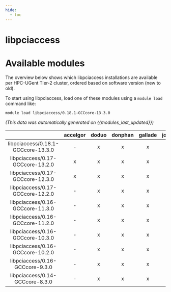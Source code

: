 ```yaml
---
hide:
  - toc
---
```


libpciaccess
============

# Available modules


The overview below shows which libpciaccess installations are available per HPC-UGent Tier-2 cluster, ordered based on software version (new to old).

To start using libpciaccess, load one of these modules using a `module load` command like:

```shell
module load libpciaccess/0.18.1-GCCcore-13.3.0
```

*(This data was automatically generated on {{modules_last_updated}})*  

| |accelgor|doduo|donphan|gallade|joltik|shinx|skitty|
| :---: | :---: | :---: | :---: | :---: | :---: | :---: | :---: |
|libpciaccess/0.18.1-GCCcore-13.3.0|-|x|x|x|-|x|x|
|libpciaccess/0.17-GCCcore-13.2.0|x|x|x|x|x|x|x|
|libpciaccess/0.17-GCCcore-12.3.0|x|x|x|x|x|x|x|
|libpciaccess/0.17-GCCcore-12.2.0|-|x|x|x|-|x|-|
|libpciaccess/0.16-GCCcore-11.3.0|-|x|x|x|-|x|-|
|libpciaccess/0.16-GCCcore-11.2.0|-|x|x|x|-|-|-|
|libpciaccess/0.16-GCCcore-10.3.0|-|x|x|x|-|-|-|
|libpciaccess/0.16-GCCcore-10.2.0|-|x|x|x|-|-|-|
|libpciaccess/0.16-GCCcore-9.3.0|-|x|x|x|-|-|-|
|libpciaccess/0.14-GCCcore-8.3.0|-|x|x|x|-|-|-|
